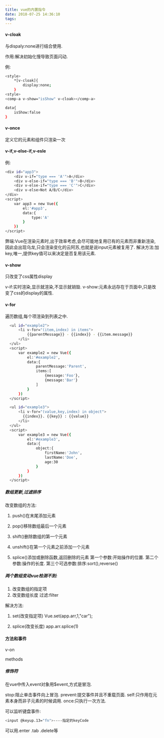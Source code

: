 ```yaml
---
title: vue的内置指令
date: 2018-07-25 14:36:10
tags:
---
```


#### v-cloak 

与dispaly:none进行结合使用.

作用:解决初始化慢导致页面闪动.

例:
``` bash
<style>
    *[v-cloak]{
        display:none;
    }
<style>
<comp-a v-show="isShow" v-cloak></comp-a>

data{
    isShow:false
}
```

#### v-once

定义它的元素和组件只渲染一次

#### v-if,v-else-if,v-esle

例:
``` bash
<div id="app3">
    <div v-if="type === 'A'">A</div>
    <div v-else-if="type === 'B'">B</div>
    <div v-else-if="type === 'C'">C</div>
    <div v-else>Not A/B/C</div>
</div>
<script>
    var app3 = new Vue({
        el:'#app3',
        data:{
            type:'A'
        }
    })
</script>
```
弊端:Vue在渲染元素时,出于效率考虑,会尽可能地复用已有的元素而非重新渲染,因此会出现乌龙,只会渲染变化的云阿苏,也就是说input元素被复用了.
解决方法:加key,唯一,提供key值可以来决定是否复用该元素.

#### v-show

只改变了css属性display

v-if:实时渲染,显示就渲染,不显示就销毁.
v-show:元素永远存在于页面中,只是改变了css的display的属性.

#### v-for

遍历数组,每个项渲染到列表之中.
``` bash
  <ul id="example2">
      <li v-for="(item,index) in items">
          {{parentMessage}} - {{index}} - {{item.message}}
      </li>
  </ul>
  <script>
      var example2 = new Vue({
          el:'#example2',
          data:{
              parentMessage:'Parent',
              items:[
                  {message:'Foo'},
                  {message:'Bar'}
              ]
          }
      })
  </script>

  <ul id="example3">
      <li v-for="(value,key,index) in object">
        {{index}}. {{key}} : {{value}}
      </li>
  </ul>
  <script>
      var example3 = new Vue({
          el:'#example3',
          data:{
              object:{
                  firstName:'John',
                  lastName:'Doe',
                  age:30
              }
          }
      })
  </script>
```

##### 数组更新,过滤排序

改变数组的方法:

1. push()在末尾添加元素

2. pop()移除数组最后一个元素

3. shift()删除数组的第一个元素

4. unshift()在第一个元素之前添加一个元素

5. splice()添加或删除函数,返回删除的元素
    第一个参数:开始操作的位置.
    第二个参数:操作的长度.
    第三个可选参数:排序:sort(),reverse()

##### 两个数组变动vue检测不到:

1. 改变数组的指定项
2. 改变数组长度
    过滤:filter

解决方法:
1. set(改变指定项)
    Vue.set(app.arr,1,"car");

2. splice(改变长度)
    app.arr.splice(1)

#### 方法和事件

v-on

methods

##### 修饰符

在vue中传入event对象用$event,方式是冒泡.

stop:阻止单击事件向上冒泡.
prevent:提交事件并且不重载页面.
self:只作用在元素本身而非子元素的时候调用.
once:只执行一次方法.

可以监听键盘事件:
``` bash
<input @keyup.13="fn">----指定的keyCode
```

可以用.enter .tab .delete等


